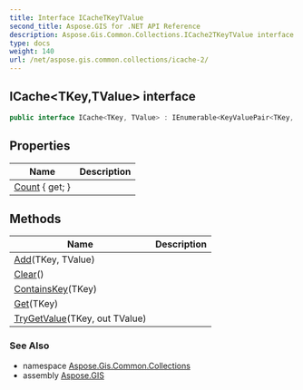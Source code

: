 ```yaml
---
title: Interface ICacheTKeyTValue
second_title: Aspose.GIS for .NET API Reference
description: Aspose.Gis.Common.Collections.ICache2TKeyTValue interface. 
type: docs
weight: 140
url: /net/aspose.gis.common.collections/icache-2/
---
```

## ICache&lt;TKey,TValue&gt; interface

```csharp
public interface ICache<TKey, TValue> : IEnumerable<KeyValuePair<TKey, TValue>>
```

## Properties

| Name | Description |
| --- | --- |
| [Count](../../aspose.gis.common.collections/icache-2/count/) { get; } |  |

## Methods

| Name | Description |
| --- | --- |
| [Add](../../aspose.gis.common.collections/icache-2/add/)(TKey, TValue) |  |
| [Clear](../../aspose.gis.common.collections/icache-2/clear/)() |  |
| [ContainsKey](../../aspose.gis.common.collections/icache-2/containskey/)(TKey) |  |
| [Get](../../aspose.gis.common.collections/icache-2/get/)(TKey) |  |
| [TryGetValue](../../aspose.gis.common.collections/icache-2/trygetvalue/)(TKey, out TValue) |  |

### See Also

* namespace [Aspose.Gis.Common.Collections](../../aspose.gis.common.collections/)
* assembly [Aspose.GIS](../../)


